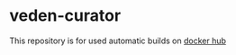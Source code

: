 # veden-curator
This repository is for used automatic builds on [docker hub](https://hub.docker.com/r/veden/curator/)
